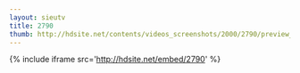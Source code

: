 ```yaml
---
layout: sieutv
title: 2790
thumb: http://hdsite.net/contents/videos_screenshots/2000/2790/preview_360p.mp4.jpg
---
```

{% include iframe src='http://hdsite.net/embed/2790' %}
 
